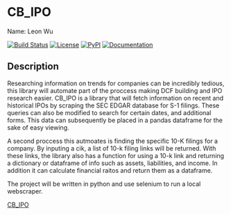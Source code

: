 # CB_IPO

Name: Leon Wu

[![Build Status](https://github.com/llw2128/CB_IPO/workflows/Build%20Status/badge.svg?branch=main)](https://github.com/llw2128/CB_IPO/actions?query=workflow%3A%22Build+Status%22)
[![License](https://img.shields.io/badge/License-Apache_2.0-green.svg)](https://opensource.org/licenses/Apache-2.0)
[![PyPI](https://img.shields.io/pypi/v/CB_IPO)](https://pypi.org/project/CB-IPO/)
[![Documentation](https://img.shields.io/badge/GitHub%20Pages-222222?style=for-the-badge&logo=GitHub%20Pages&logoColor=white)](https://llw2128.github.io/CB_IPO/)

## Description

Researching information on trends for companies can be incredibly tedious, this library will automate part of the proccess making DCF building and IPO research easier. CB_IPO is a library that will fetch information on recent and historical IPOs by scraping the SEC EDGAR database for S-1 filings. These queries can also be modified to search for certain dates, and additional forms. This data can subsequently be placed in a pandas dataframe for the sake of easy viewing.

A second proccess this autmoates is finding the specific 10-K filings for a company. By inputing a cik, a list of 10-k filing links will be returned. With these links, the library also has a function for using a 10-k link and returning a dictionary or dataframe of info such as assets, liabilities, and income. In addition it can calculate financial raitos and return them as a dataframe.

The project will be written in python and use selenium to run a local webscraper.

[CB_IPO](https://github.com/llw2128/CB_IPO)
